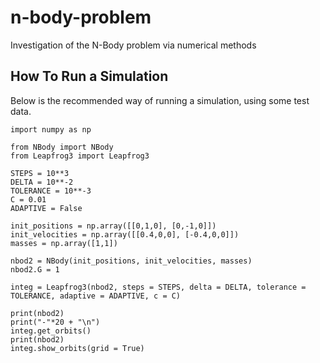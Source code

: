 # n-body-problem
Investigation of the N-Body problem via numerical methods

## How To Run a Simulation

Below is the recommended way of running a simulation, using some test data. 

```
import numpy as np

from NBody import NBody
from Leapfrog3 import Leapfrog3

STEPS = 10**3
DELTA = 10**-2
TOLERANCE = 10**-3
C = 0.01
ADAPTIVE = False

init_positions = np.array([[0,1,0], [0,-1,0]])
init_velocities = np.array([[0.4,0,0], [-0.4,0,0]])
masses = np.array([1,1])

nbod2 = NBody(init_positions, init_velocities, masses)
nbod2.G = 1

integ = Leapfrog3(nbod2, steps = STEPS, delta = DELTA, tolerance = TOLERANCE, adaptive = ADAPTIVE, c = C)

print(nbod2)
print("-"*20 + "\n")
integ.get_orbits()
print(nbod2)
integ.show_orbits(grid = True)
```
